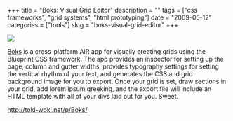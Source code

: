 +++
title = "Boks: Visual Grid Editor"
description = ""
tags = ["css frameworks", "grid systems", "html prototyping"]
date = "2009-05-12"
categories = ["tools"]
slug = "boks-visual-grid-editor"
+++


<div class="tool-screenshot mb1"><a href="http://toki-woki.net/p/Boks/"><img id="bluga-thumbnail-2707" class="bluga-thumbnail custom" src="//media.konigi.com/bluga/
wt522fd7d6a5f27_custom.jpg"/></a></div><p><a href="http://toki-woki.net/p/Boks/">Boks</a> is a cross-platform AIR app for visually creating grids using the Blueprint CSS framework. The app provides an inspector for setting up the page, column and gutter widths, provides typography settings for setting the vertical rhythm of your text, and generates the CSS and grid background image for you to export. Once your grid is set, draw sections in your grid, add lorem ipsum greeking, and the export file will include an HTML template with all of your divs laid out for you. Sweet.</p>
  
<p><a href="http://toki-woki.net/p/Boks/">http://toki-woki.net/p/Boks/</a></p>
      
